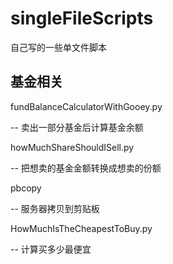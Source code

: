 # singleFileScripts
自己写的一些单文件脚本
## 基金相关
fundBalanceCalculatorWithGooey.py

-- 卖出一部分基金后计算基金余额

howMuchShareShouldISell.py

-- 把想卖的基金金额转换成想卖的份额

pbcopy

-- 服务器拷贝到剪贴板

HowMuchIsTheCheapestToBuy.py

-- 计算买多少最便宜
